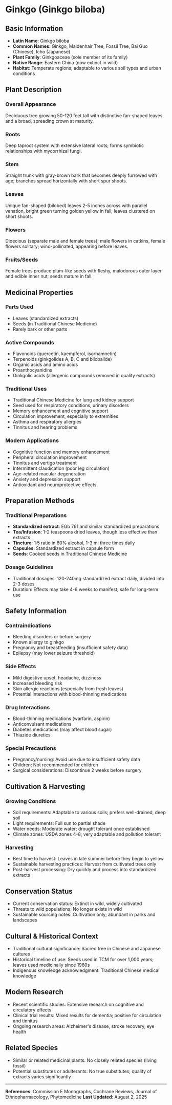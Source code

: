 # Ginkgo (Ginkgo biloba)

## Basic Information
- **Latin Name**: Ginkgo biloba
- **Common Names**: Ginkgo, Maidenhair Tree, Fossil Tree, Bai Guo (Chinese), Icho (Japanese)
- **Plant Family**: Ginkgoaceae (sole member of its family)
- **Native Range**: Eastern China (now extinct in wild)
- **Habitat**: Temperate regions; adaptable to various soil types and urban conditions

## Plant Description

### Overall Appearance
Deciduous tree growing 50-120 feet tall with distinctive fan-shaped leaves and a broad, spreading crown at maturity.

### Roots
Deep taproot system with extensive lateral roots; forms symbiotic relationships with mycorrhizal fungi.

### Stem
Straight trunk with gray-brown bark that becomes deeply furrowed with age; branches spread horizontally with short spur shoots.

### Leaves
Unique fan-shaped (bilobed) leaves 2-5 inches across with parallel venation, bright green turning golden yellow in fall; leaves clustered on short shoots.

### Flowers
Dioecious (separate male and female trees); male flowers in catkins, female flowers solitary; wind-pollinated, appearing before leaves.

### Fruits/Seeds
Female trees produce plum-like seeds with fleshy, malodorous outer layer and edible inner nut; seeds mature in fall.

## Medicinal Properties

### Parts Used
- Leaves (standardized extracts)
- Seeds (in Traditional Chinese Medicine)
- Rarely bark or other parts

### Active Compounds
- Flavonoids (quercetin, kaempferol, isorhamnetin)
- Terpenoids (ginkgolides A, B, C and bilobalide)
- Organic acids and amino acids
- Proanthocyanidins
- Ginkgolic acids (allergenic compounds removed in quality extracts)

### Traditional Uses
- Traditional Chinese Medicine for lung and kidney support
- Seed used for respiratory conditions, urinary disorders
- Memory enhancement and cognitive support
- Circulation improvement, especially to extremities
- Asthma and respiratory allergies
- Tinnitus and hearing problems

### Modern Applications
- Cognitive function and memory enhancement
- Peripheral circulation improvement
- Tinnitus and vertigo treatment
- Intermittent claudication (poor leg circulation)
- Age-related macular degeneration
- Anxiety and depression support
- Antioxidant and neuroprotective effects

## Preparation Methods

### Traditional Preparations
- **Standardized extract**: EGb 761 and similar standardized preparations
- **Tea/Infusion**: 1-2 teaspoons dried leaves, though less effective than extracts
- **Tincture**: 1:5 ratio in 60% alcohol, 1-3 ml three times daily
- **Capsules**: Standardized extract in capsule form
- **Seeds**: Cooked seeds in Traditional Chinese Medicine

### Dosage Guidelines
- Traditional dosages: 120-240mg standardized extract daily, divided into 2-3 doses
- Duration: Effects may take 4-6 weeks to manifest; safe for long-term use

## Safety Information

### Contraindications
- Bleeding disorders or before surgery
- Known allergy to ginkgo
- Pregnancy and breastfeeding (insufficient safety data)
- Epilepsy (may lower seizure threshold)

### Side Effects
- Mild digestive upset, headache, dizziness
- Increased bleeding risk
- Skin allergic reactions (especially from fresh leaves)
- Potential interactions with blood-thinning medications

### Drug Interactions
- Blood-thinning medications (warfarin, aspirin)
- Anticonvulsant medications
- Diabetes medications (may affect blood sugar)
- Thiazide diuretics

### Special Precautions
- Pregnancy/nursing: Avoid use due to insufficient safety data
- Children: Not recommended for children
- Surgical considerations: Discontinue 2 weeks before surgery

## Cultivation & Harvesting

### Growing Conditions
- Soil requirements: Adaptable to various soils; prefers well-drained, deep soil
- Light requirements: Full sun to partial shade
- Water needs: Moderate water; drought tolerant once established
- Climate zones: USDA zones 4-8; very adaptable and pollution tolerant

### Harvesting
- Best time to harvest: Leaves in late summer before they begin to yellow
- Sustainable harvesting practices: Harvest from cultivated trees only
- Post-harvest processing: Dry quickly and process into standardized extracts

## Conservation Status
- Current conservation status: Extinct in wild, widely cultivated
- Threats to wild populations: No longer exists in wild
- Sustainable sourcing notes: Cultivation only; abundant in parks and landscapes

## Cultural & Historical Context
- Traditional cultural significance: Sacred tree in Chinese and Japanese cultures
- Historical timeline of use: Seeds used in TCM for over 1,000 years; leaves used medicinally since 1960s
- Indigenous knowledge acknowledgment: Traditional Chinese medical knowledge

## Modern Research
- Recent scientific studies: Extensive research on cognitive and circulatory effects
- Clinical trial results: Mixed results for dementia; positive for circulation and tinnitus
- Ongoing research areas: Alzheimer's disease, stroke recovery, eye health

## Related Species
- Similar or related medicinal plants: No closely related species (living fossil)
- Potential substitutes or adulterants: No true substitutes; quality of extracts varies significantly

---

**References**: Commission E Monographs, Cochrane Reviews, Journal of Ethnopharmacology, Phytomedicine
**Last Updated**: August 2, 2025